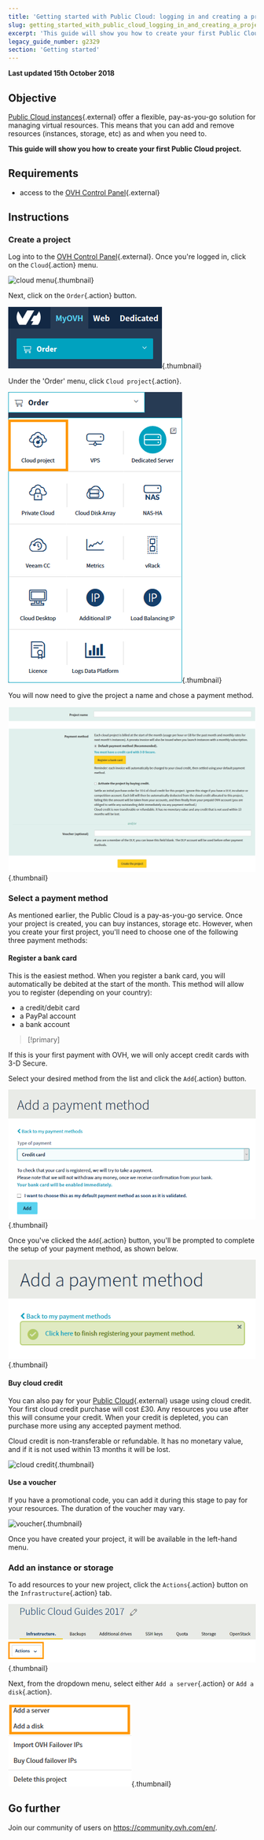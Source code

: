 ```yaml
---
title: 'Getting started with Public Cloud: logging in and creating a project'
slug: getting_started_with_public_cloud_logging_in_and_creating_a_project
excerpt: 'This guide will show you how to create your first Public Cloud project'
legacy_guide_number: g2329
section: 'Getting started'
---
```


**Last updated 15th October 2018**

## Objective

[Public Cloud instances](https://www.ovh.com/sg/public-cloud/instances/){.external} offer a flexible, pay-as-you-go solution for managing virtual resources. This means that you can add and remove resources (instances, storage, etc) as and when you need to.

**This guide will show you how to create your first Public Cloud project.**

## Requirements

* access to the [OVH Control Panel](https://ca.ovh.com/auth/?action=gotomanager){.external}

## Instructions

### Create a project

Log into to the [OVH Control Panel](https://ca.ovh.com/auth/?action=gotomanager){.external}. Once you're logged in, click on the `Cloud`{.action} menu.

![cloud menu](images/menu.png){.thumbnail}

Next, click on the `Order`{.action} button.

![order button](images/order-button.png){.thumbnail}

Under the 'Order' menu, click `Cloud project`{.action}.

![order cloud project](images/order-cloud-project.png){.thumbnail}

You will now need to give the project a name and chose a payment method.

![project details](images/project-details.png){.thumbnail}

### Select a payment method

As mentioned earlier, the Public Cloud is a pay-as-you-go service. Once your project is created, you can buy instances, storage etc. However, when you create your first project, you'll need to choose one of the following three payment methods:

#### Register a bank card

This is the easiest method. When you register a bank card, you will automatically be debited at the start of the month. This method will allow you to register (depending on your country):

* a credit/debit card
* a PayPal account
* a bank account

> [!primary]
>
If this is your first payment with OVH, we will only accept credit cards with 3-D Secure.
>

Select your desired method from the list and click the `Add`{.action} button.

![register bank card](images/register-bank-card-01.png){.thumbnail}

Once you've clicked the `Add`{.action} button, you'll be prompted to complete the setup of your payment method, as shown below.

![register bank card](images/register-bank-card-02.png){.thumbnail}

#### Buy cloud credit

You can also pay for your [Public Cloud](https://www.ovh.com/sg/public-cloud/instances/){.external} usage using cloud credit. Your first cloud credit purchase will cost £30. Any resources you use after this will consume your credit. When your credit is depleted, you can purchase more using any accepted payment method.

Cloud credit is non-transferable or refundable. It has no monetary value, and if it is not used within 13 months it will be lost.

![cloud credit](images/img_4658.jpg){.thumbnail}

#### Use a voucher

If you have a promotional code, you can add it during this stage to pay for your resources. The duration of the voucher may vary.

![voucher](images/img_4661.jpg){.thumbnail}
 
Once you have created your project, it will be available in the left-hand menu.

### Add an instance or storage

To add resources to your new project, click the `Actions`{.action} button on the `Infrastructure`{.action} tab.

![add a resource](images/add-a-resource-01.png){.thumbnail}

Next, from the dropdown menu, select either `Add a server`{.action} or `Add a disk`{.action}.

![add a resource](images/add-a-resource-02.png){.thumbnail}


## Go further

Join our community of users on <https://community.ovh.com/en/>.